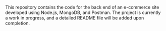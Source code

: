 This repository contains the code for the back end of an e-commerce site developed using Node.js, MongoDB, and Postman. The project is currently a work in progress, and a detailed README file will be added upon completion.
